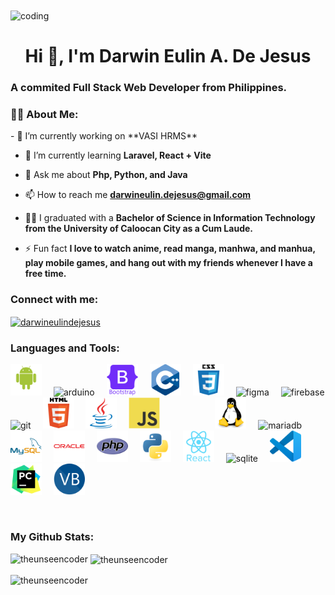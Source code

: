 
<img align="center" alt="coding" width="1080px" src="https://user-images.githubusercontent.com/74038190/225813708-98b745f2-7d22-48cf-9150-083f1b00d6c9.gif">
<h1 align="center">Hi 👋, I'm Darwin Eulin A. De Jesus</h1>
<h3>A commited Full Stack Web Developer from Philippines.</h3>

<h3>👨‍💼 About Me:</h3>
- 🔭 I’m currently working on **VASI HRMS**

- 🌱 I’m currently learning **Laravel, React + Vite**

- 💬 Ask me about **Php, Python, and Java**

- 📫 How to reach me **darwineulin.dejesus@gmail.com**

- 👨‍🎓 I graduated with a **Bachelor of Science in Information Technology from the University of Caloocan City as a Cum Laude.**

- ⚡ Fun fact **I love to watch anime, read manga, manhwa, and manhua, play mobile games, and hang out with my friends whenever I have a free time.**

<h3 align="left">Connect with me:</h3>
<p align="left">
<a href="https://fb.com/darwineulindejesus" target="blank"><img align="center" src="https://raw.githubusercontent.com/rahuldkjain/github-profile-readme-generator/master/src/images/icons/Social/facebook.svg" alt="darwineulindejesus" height="30" width="40" /></a>
</p>

<h3 align="left">Languages and Tools:</h3>
<p align="left"> 
  <a href="https://developer.android.com" target="_blank" rel="noreferrer" style="text-decoration:none; margin-right:15px; border:none; outline:none;"> 
    <img src="https://raw.githubusercontent.com/devicons/devicon/master/icons/android/android-original-wordmark.svg" alt="android" width="50" height="50"/> 
  </a> 
  <a href="https://www.arduino.cc/" target="_blank" rel="noreferrer" style="text-decoration:none; margin-right:15px; border:none; outline:none;"> 
    <img src="https://cdn.worldvectorlogo.com/logos/arduino-1.svg" alt="arduino" width="50" height="50"/> 
  </a> 
  <a href="https://getbootstrap.com" target="_blank" rel="noreferrer" style="text-decoration:none; margin-right:15px; border:none; outline:none;"> 
    <img src="https://raw.githubusercontent.com/devicons/devicon/master/icons/bootstrap/bootstrap-plain-wordmark.svg" alt="bootstrap" width="50" height="50"/> 
  </a> 
  <a href="https://www.w3schools.com/cpp/" target="_blank" rel="noreferrer" style="text-decoration:none; margin-right:15px; border:none; outline:none;"> 
    <img src="https://raw.githubusercontent.com/devicons/devicon/master/icons/cplusplus/cplusplus-original.svg" alt="cplusplus" width="50" height="50"/> 
  </a> 
  <a href="https://www.w3schools.com/css/" target="_blank" rel="noreferrer" style="text-decoration:none; margin-right:15px; border:none; outline:none;"> 
    <img src="https://raw.githubusercontent.com/devicons/devicon/master/icons/css3/css3-original-wordmark.svg" alt="css3" width="50" height="50"/> 
  </a> 
  <a href="https://www.figma.com/" target="_blank" rel="noreferrer" style="text-decoration:none; margin-right:15px; border:none; outline:none;"> 
    <img src="https://www.vectorlogo.zone/logos/figma/figma-icon.svg" alt="figma" width="50" height="50"/> 
  </a> 
  <a href="https://firebase.google.com/" target="_blank" rel="noreferrer" style="text-decoration:none; margin-right:15px; border:none; outline:none;"> 
    <img src="https://www.vectorlogo.zone/logos/firebase/firebase-icon.svg" alt="firebase" width="50" height="50"/> 
  </a> 
  <a href="https://git-scm.com/" target="_blank" rel="noreferrer" style="text-decoration:none; margin-right:15px; border:none; outline:none;"> 
    <img src="https://www.vectorlogo.zone/logos/git-scm/git-scm-icon.svg" alt="git" width="50" height="50"/> 
  </a> 
  <a href="https://www.w3.org/html/" target="_blank" rel="noreferrer" style="text-decoration:none; margin-right:15px; border:none; outline:none;"> 
    <img src="https://raw.githubusercontent.com/devicons/devicon/master/icons/html5/html5-original-wordmark.svg" alt="html5" width="50" height="50"/> 
  </a> 
  <a href="https://www.java.com" target="_blank" rel="noreferrer" style="text-decoration:none; margin-right:15px; border:none; outline:none;"> 
    <img src="https://raw.githubusercontent.com/devicons/devicon/master/icons/java/java-original.svg" alt="java" width="50" height="50"/> 
  </a> 
  <a href="https://developer.mozilla.org/en-US/docs/Web/JavaScript" target="_blank" rel="noreferrer" style="text-decoration:none; margin-right:15px; border:none; outline:none;"> 
    <img src="https://raw.githubusercontent.com/devicons/devicon/master/icons/javascript/javascript-original.svg" alt="javascript" width="50" height="50"/> 
  </a> 
  <a href="https://laravel.com/" target="_blank" rel="noreferrer" style="text-decoration:none; margin-right:15px; border:none; outline:none;"> 
    <svg xmlns="http://www.w3.org/2000/svg" width="50" height="50" fill="#ff2d20"><path d="M791.5 1714L215 1381.5c-8.5-5.5-15-8.5-15-19.5V357.5c0-8.158 5-13.5 9.5-16L502 173c9.5-5.5 17.5-5.5 26.5 0L819 340c11.5 6.5 12 15 12 22.5v622L1073.5 845V527c0-11 5-17.5 17-24.5L1380 336c7-4 12.5-4 19.5 0l295 170c9.5 5.5 10.5 12 10.5 21.5V858c0 10.5-2.5 16-13 22.5l-278.5 160v317c0 12.5-3 17.5-14 24L821 1714c-11 6-18.5 6-29.5 0zm-9-61.5v-279l-276-156c-9-5.5-15.5-9.5-15.5-23V543L248 403.5V1345zm583-307.5v-277L831 1373.5v279zm-25.528-318.167L1098 886.5 565 1194l241 137zM782.5 1012V403L540 543v609zm583-28V708l-243-140v277zm291-139V568l-243 140v276zm-267-179.5l242-139.5-242-139.5L1147 526zM757.635 361.004L515 221.5 273 361l242 140z"/></svg>
  </a> 
  <a href="https://www.linux.org/" target="_blank" rel="noreferrer" style="text-decoration:none; margin-right:15px; border:none; outline:none;"> 
    <img src="https://raw.githubusercontent.com/devicons/devicon/master/icons/linux/linux-original.svg" alt="linux" width="50" height="50"/> 
  </a> 
  <a href="https://mariadb.org/" target="_blank" rel="noreferrer" style="text-decoration:none; margin-right:15px; border:none; outline:none;"> 
    <img src="https://www.vectorlogo.zone/logos/mariadb/mariadb-icon.svg" alt="mariadb" width="50" height="50"/> 
  </a> 
  <a href="https://www.mysql.com/" target="_blank" rel="noreferrer" style="text-decoration:none; margin-right:15px; border:none; outline:none;"> 
    <img src="https://raw.githubusercontent.com/devicons/devicon/master/icons/mysql/mysql-original-wordmark.svg" alt="mysql" width="50" height="50"/> 
  </a> 
  <a href="https://www.oracle.com/" target="_blank" rel="noreferrer" style="text-decoration:none; margin-right:15px; border:none; outline:none;"> 
    <img src="https://raw.githubusercontent.com/devicons/devicon/master/icons/oracle/oracle-original.svg" alt="oracle" width="50" height="50"/> 
  </a> 
  <a href="https://www.php.net" target="_blank" rel="noreferrer" style="text-decoration:none; margin-right:15px; border:none; outline:none;"> 
    <img src="https://raw.githubusercontent.com/devicons/devicon/master/icons/php/php-original.svg" alt="php" width="50" height="50"/> 
  </a> 
  <a href="https://www.python.org" target="_blank" rel="noreferrer" style="text-decoration:none; margin-right:15px; border:none; outline:none;"> 
    <img src="https://raw.githubusercontent.com/devicons/devicon/master/icons/python/python-original.svg" alt="python" width="50" height="50"/> 
  </a> 
  <a href="https://reactjs.org/" target="_blank" rel="noreferrer" style="text-decoration:none; margin-right:15px; border:none; outline:none;"> 
    <img src="https://raw.githubusercontent.com/devicons/devicon/master/icons/react/react-original-wordmark.svg" alt="react" width="50" height="50"/> 
  </a> 
  <a href="https://www.sqlite.org/" target="_blank" rel="noreferrer" style="text-decoration:none; margin-right:15px; border:none; outline:none;"> 
    <img src="https://www.vectorlogo.zone/logos/sqlite/sqlite-icon.svg" alt="sqlite" width="50" height="50"/> 
  </a> 
  <a href="https://code.visualstudio.com/" target="_blank" rel="noreferrer" style="text-decoration:none; margin-right:15px; border:none; outline:none;"> 
    <img src="https://raw.githubusercontent.com/devicons/devicon/master/icons/vscode/vscode-original.svg" alt="vscode" width="50" height="50"/> 
  </a> 
  <a href="https://www.jetbrains.com/pycharm/" target="_blank" rel="noreferrer" style="text-decoration:none; margin-right:15px; border:none; outline:none;"> 
    <img src="https://raw.githubusercontent.com/devicons/devicon/master/icons/pycharm/pycharm-original.svg" alt="pycharm" width="50" height="50"/> 
  </a> 
  <a href="https://docs.microsoft.com/en-us/dotnet/visual-basic/" target="_blank" rel="noreferrer" style="text-decoration:none; margin-right:15px; border:none; outline:none;"> 
    <img src="https://raw.githubusercontent.com/devicons/devicon/master/icons/visualbasic/visualbasic-original.svg" alt="visualbasic" width="50" height="50"/> 
  </a> 
</p>

<br>
<h3>My Github Stats:</h3>
<p><img align="left" style="background: transparent;" src="https://github-readme-stats.vercel.app/api/top-langs?username=theunseencoder&show_icons=true&locale=en&layout=compact" alt="theunseencoder" /></p>

<p>&nbsp;<img align="center" style="background: transparent;" src="https://github-readme-stats.vercel.app/api?username=theunseencoder&show_icons=true&locale=en" alt="theunseencoder" /></p>

<p><img align="center" style="background: transparent;" src="https://github-readme-streak-stats.herokuapp.com/?user=theunseencoder&" alt="theunseencoder" /></p>
